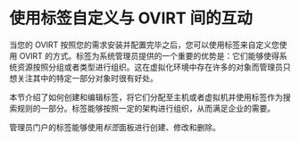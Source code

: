 # 使用标签自定义与 OVIRT 间的互动

当您的 OVIRT
按照您的需求安装并配置完毕之后，您可以使用标签来自定义您使用 OVIRT
的方式。标签为系统管理员提供的一个重要的优势是：它们能够使得系统资源按照分组或者类型进行组织。这在虚拟化环境中存在许多的对象而管理员只想关注其中的特定一部分对象时很有好处。

本节介绍了如何创建和编辑标签，将它们分配至主机或者虚拟机并使用标签作为搜索规则的一部分。标签能够按照一定的架构进行组织，从而满足企业的需要。

管理员门户的标签能够使用*标签*面板进行创建、修改和删除。
